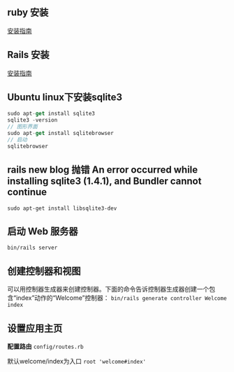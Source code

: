 ## ruby 安装
[安装指南](https://www.ruby-lang.org/zh_cn/documentation/installation/#building-from-source)

## Rails 安装
[安装指南](https://ruby-china.github.io/rails-guides/getting_started.html)

## Ubuntu linux下安装sqlite3
```js
sudo apt-get install sqlite3
sqlite3 -version
// 图形界面
sudo apt-get install sqlitebrowser
// 启动
sqlitebrowser
```
## rails new blog 抛错 An error occurred while installing sqlite3 (1.4.1), and Bundler cannot continue
```sudo apt-get install libsqlite3-dev```

## 启动 Web 服务器
```bin/rails server```

## 创建控制器和视图

可以用控制器生成器来创建控制器。下面的命令告诉控制器生成器创建一个包含“index”动作的“Welcome”控制器：
```bin/rails generate controller Welcome index```

## 设置应用主页
**配置路由**
```config/routes.rb```

默认welcome/index为入口
```root 'welcome#index'```